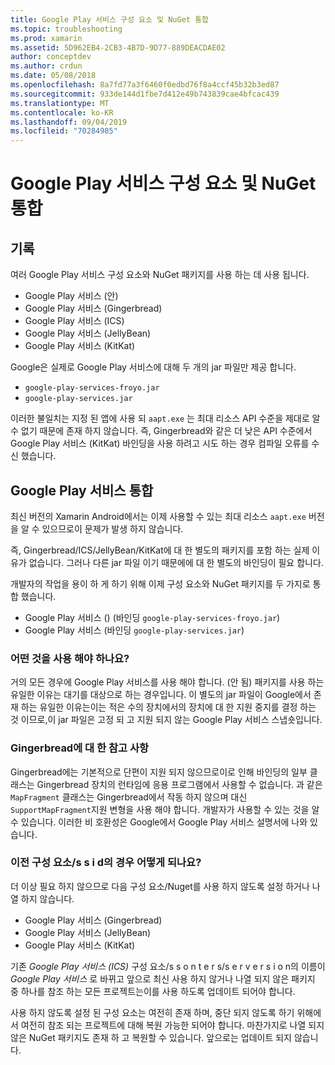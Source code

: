```yaml
---
title: Google Play 서비스 구성 요소 및 NuGet 통합
ms.topic: troubleshooting
ms.prod: xamarin
ms.assetid: 5D962EB4-2CB3-4B7D-9D77-889DEACDAE02
author: conceptdev
ms.author: crdun
ms.date: 05/08/2018
ms.openlocfilehash: 8a7fd77a3f6460f0edbd76f8a4ccf45b32b3ed87
ms.sourcegitcommit: 933de144d1fbe7d412e49b743839cae4bfcac439
ms.translationtype: MT
ms.contentlocale: ko-KR
ms.lasthandoff: 09/04/2019
ms.locfileid: "70284985"
---
```

# <a name="unifying-google-play-services-components-and-nuget"></a>Google Play 서비스 구성 요소 및 NuGet 통합

## <a name="history"></a>기록

여러 Google Play 서비스 구성 요소와 NuGet 패키지를 사용 하는 데 사용 됩니다.

- Google Play 서비스 (안)
- Google Play 서비스 (Gingerbread)
- Google Play 서비스 (ICS)
- Google Play 서비스 (JellyBean)
- Google Play 서비스 (KitKat)

Google은 실제로 Google Play 서비스에 대해 두 개의 jar 파일만 제공 합니다.

- `google-play-services-froyo.jar`
- `google-play-services.jar`

이러한 불일치는 지정 된 앱에 사용 되 `aapt.exe` 는 최대 리소스 API 수준을 제대로 알 수 없기 때문에 존재 하지 않습니다. 즉, Gingerbread와 같은 더 낮은 API 수준에서 Google Play 서비스 (KitKat) 바인딩을 사용 하려고 시도 하는 경우 컴파일 오류를 수신 했습니다.

## <a name="unifying-google-play-services"></a>Google Play 서비스 통합

최신 버전의 Xamarin Android에서는 이제 사용할 수 있는 최대 리소스 `aapt.exe` 버전을 알 수 있으므로이 문제가 발생 하지 않습니다.

즉, Gingerbread/ICS/JellyBean/KitKat에 대 한 별도의 패키지를 포함 하는 실제 이유가 없습니다. 그러나 다른 jar 파일 이기 때문에에 대 한 별도의 바인딩이 필요 합니다.

개발자의 작업을 용이 하 게 하기 위해 이제 구성 요소와 NuGet 패키지를 두 가지로 통합 했습니다.

- Google Play 서비스 () (바인딩 `google-play-services-froyo.jar`)
- Google Play 서비스 (바인딩 `google-play-services.jar`)

### <a name="which-one-should-be-used"></a>어떤 것을 사용 해야 하나요?

거의 모든 경우에 Google Play 서비스를 사용 해야 합니다. (안 됨) 패키지를 사용 하는 유일한 이유는 대기를 대상으로 하는 경우입니다. 이 별도의 jar 파일이 Google에서 존재 하는 유일한 이유는이는 적은 수의 장치에서의 장치에 대 한 지원 중지를 결정 하는 것 이므로,이 jar 파일은 고정 되 고 지원 되지 않는 Google Play 서비스 스냅숏입니다.

### <a name="note-about-gingerbread"></a>Gingerbread에 대 한 참고 사항

Gingerbread에는 기본적으로 단편이 지원 되지 않으므로이로 인해 바인딩의 일부 클래스는 Gingerbread 장치의 런타임에 응용 프로그램에서 사용할 수 없습니다. 과 같은 `MapFragment` 클래스는 Gingerbread에서 작동 하지 않으며 대신 `SupportMapFragment`지원 변형을 사용 해야 합니다. 개발자가 사용할 수 있는 것을 알 수 있습니다. 이러한 비 호환성은 Google에서 Google Play 서비스 설명서에 나와 있습니다.

### <a name="what-happens-to-the-old-componentsnugets"></a>이전 구성 요소/s s i d의 경우 어떻게 되나요?

더 이상 필요 하지 않으므로 다음 구성 요소/Nuget를 사용 하지 않도록 설정 하거나 나열 하지 않습니다.

- Google Play 서비스 (Gingerbread)
- Google Play 서비스 (JellyBean)
- Google Play 서비스 (KitKat)

기존 _Google Play 서비스 (ICS)_ 구성 요소/s s o n t e r s/s e r v e r s i o n의 이름이 _Google Play 서비스_ 로 바뀌고 앞으로 최신 사용 하지 않거나 나열 되지 않은 패키지 중 하나를 참조 하는 모든 프로젝트는이를 사용 하도록 업데이트 되어야 합니다.

사용 하지 않도록 설정 된 구성 요소는 여전히 존재 하며, 중단 되지 않도록 하기 위해에서 여전히 참조 되는 프로젝트에 대해 복원 가능한 되어야 합니다. 마찬가지로 나열 되지 않은 NuGet 패키지도 존재 하 고 복원할 수 있습니다. 앞으로는 업데이트 되지 않습니다.
